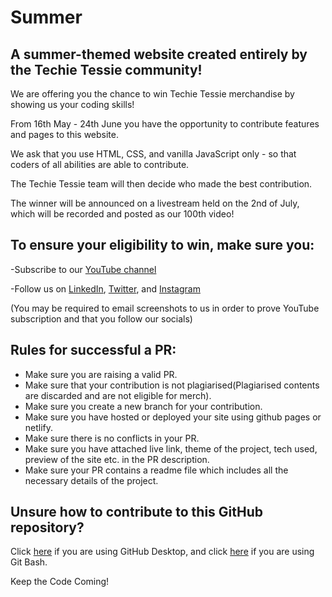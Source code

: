 # Summer

## A summer-themed website created entirely by the Techie Tessie community!

We are offering you the chance to win Techie Tessie merchandise by showing us your coding skills!

From 16th May - 24th June you have the opportunity to contribute features and pages to this website.

We ask that you use HTML, CSS, and vanilla JavaScript only - so that coders of all abilities are able to contribute.

The Techie Tessie team will then decide who made the best contribution.

The winner will be announced on a livestream held on the 2nd of July, which will be recorded and posted as our 100th video!

## To ensure your eligibility to win, make sure you:

-Subscribe to our [YouTube channel](https://www.youtube.com/c/TechieTessie)

-Follow us on [LinkedIn](https://www.linkedin.com/company/techie-tessie), [Twitter](https://twitter.com/techie_tessie), and [Instagram](https://www.instagram.com/techie_tessie/)

(You may be required to email screenshots to us in order to prove YouTube subscription and that you follow our socials)

## Rules for successful a PR:

* Make sure you are raising a valid PR.
* Make sure that your contribution is not plagiarised(Plagiarised contents are discarded and are not eligible for merch).
* Make sure you create a new branch for your contribution. 
* Make sure you have hosted or deployed your site using github pages or netlify. 
* Make sure there is no conflicts in your PR.
* Make sure you have attached live link, theme of the project, tech used, preview of the site etc. in the PR description.
* Make sure your PR contains a readme file which includes all the necessary details of the project.

## Unsure how to contribute to this GitHub repository?
Click [here](https://www.youtube.com/watch?v=8PhlKST2x1s) if you are using GitHub Desktop, and click [here](https://www.youtube.com/watch?v=y0syiLiYjqU) if you are using Git Bash.


Keep the Code Coming!
